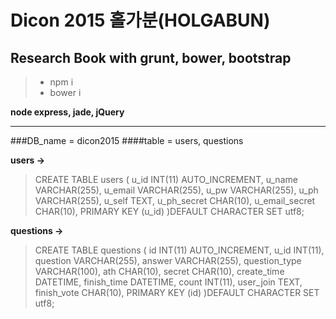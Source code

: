 Dicon 2015 홀가분(HOLGABUN)
========
**Research Book with grunt, bower, bootstrap**
--------
> - npm i
> - bower i

**node express, jade, jQuery**

--------
###DB_name = dicon2015
####table = users, questions

**users ->**
> CREATE TABLE users (
>   u_id INT(11) AUTO_INCREMENT,
>   u_name VARCHAR(255),
>   u_email VARCHAR(255),
>   u_pw VARCHAR(255),
>   u_ph VARCHAR(255),
>   u_self TEXT,
>   u_ph_secret CHAR(10),
>   u_email_secret CHAR(10),
>   PRIMARY KEY (u_id)
> )DEFAULT CHARACTER SET utf8;

**questions ->**
> CREATE TABLE questions (
>   id INT(11) AUTO_INCREMENT,
>   u_id INT(11),
>   question VARCHAR(255),
>   answer VARCHAR(255),
>   question_type VARCHAR(100),
>   ath CHAR(10),
>   secret CHAR(10),
>   create_time DATETIME,
>   finish_time DATETIME,
>   count INT(11),
>   user_join TEXT,
>   finish_vote CHAR(10),
>   PRIMARY KEY (id)
> )DEFAULT CHARACTER SET utf8;
